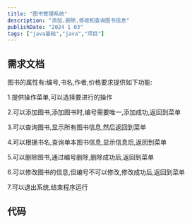```yaml
---
title: "图书管理系统"
description: "添加.删除.修改和查询图书信息"
publishDate: "2024 1 03"
tags: ["java基础","java","项目"]
---
```


## 需求文档

图书的属性有:编号,书名,作者,价格要求提供如下功能:

1.提供操作菜单,可以选择要进行的操作

2.可以添加图书,添加图书时,编号需要唯一,添加成功,返回到菜单

3.可以查询图书,显示所有图书信息,然后返回到菜单

4.可以根据书名,查询单本图书信息,显示信息后,返回到菜单

5.可以删除图书,通过编号删除,删除成功后,返回到菜单

6.可以修改图书的信息,但编号不可以修改,修改成功后,返回到菜单

7.可以退出系统,结束程序运行

## 代码

```java

```

```java

```